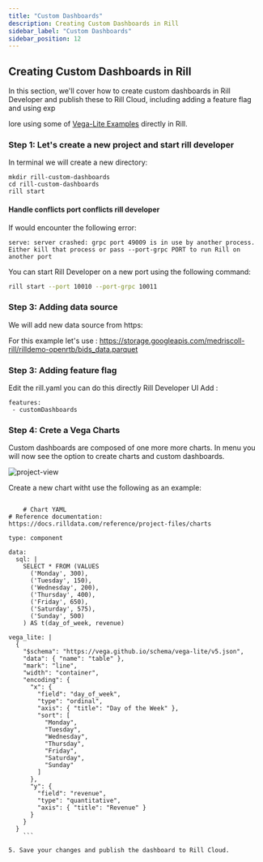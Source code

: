 ```yaml
---
title: "Custom Dashboards"
description: Creating Custom Dashboards in Rill
sidebar_label: "Custom Dashboards"
sidebar_position: 12
---
```


## Creating Custom Dashboards in Rill 

In this section, we'll cover how to create custom dashboards in Rill Developer and publish these to Rill Cloud, including adding a feature flag and using exp
<!-- @import "[TOC]" {cmd="toc" depthFrom=1 depthTo=6 orderedList=false} -->
lore using some of [Vega-Lite Examples](https://vega.github.io/vega-lite/examples/) directly in Rill. 

### Step 1: Let's create a new project and start rill developer


In  terminal we will create a new directory:

```
mkdir rill-custom-dashboards
cd rill-custom-dashboards
rill start 
```


#### Handle conflicts port conflicts rill developer
If would encounter the following error:
```
serve: server crashed: grpc port 49009 is in use by another process. Either kill that process or pass --port-grpc PORT to run Rill on another port
```
You can start Rill Developer on a new port using the following command:

```sh
rill start --port 10010 --port-grpc 10011
 ```

### Step 3: Adding data source
We will add new data source from https:

For this example let's use : 
https://storage.googleapis.com/medriscoll-rill/rilldemo-openrtb/bids_data.parquet


### Step 3: Adding feature flag

Edit the rill.yaml you can do this directly Rill Developer UI
Add : 
```
features:
 - customDashboards

```
### Step 4: Crete a Vega Charts

Custom dashboards are composed of one more more charts.
In menu you will now see the option to create charts and custom dashboards.

![project-view](/img/tutorials/301/add_custom_chart_dashboard.png)

Create a new chart witht use the following as an example:


```
    
    # Chart YAML
# Reference documentation: https://docs.rilldata.com/reference/project-files/charts
    
type: component

data:
  sql: |
    SELECT * FROM (VALUES 
      ('Monday', 300),
      ('Tuesday', 150),
      ('Wednesday', 200),
      ('Thursday', 400),
      ('Friday', 650),
      ('Saturday', 575),
      ('Sunday', 500)
    ) AS t(day_of_week, revenue)

vega_lite: |
  {
    "$schema": "https://vega.github.io/schema/vega-lite/v5.json",
    "data": { "name": "table" },
    "mark": "line",
    "width": "container",
    "encoding": {
      "x": {
        "field": "day_of_week",
        "type": "ordinal",
        "axis": { "title": "Day of the Week" },
        "sort": [
          "Monday",
          "Tuesday",
          "Wednesday",
          "Thursday",
          "Friday",
          "Saturday",
          "Sunday"
        ]
      },
      "y": {
        "field": "revenue",
        "type": "quantitative",
        "axis": { "title": "Revenue" }
      }
    }
  }
    ```

5. Save your changes and publish the dashboard to Rill Cloud.
